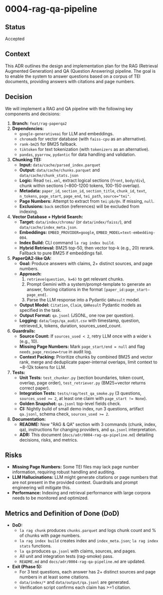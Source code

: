 # 0004-rag-qa-pipeline

## Status

Accepted

## Context

This ADR outlines the design and implementation plan for the RAG (Retrieval Augmented Generation) and QA (Question Answering) pipeline. The goal is to enable the system to answer questions based on a corpus of TEI documents, providing answers with citations and page numbers.

## Decision

We will implement a RAG and QA pipeline with the following key components and decisions:

1.  **Branch:** `feat/rag-paperqa2`
2.  **Dependencies:**
    *   `google-generativeai` for LLM and embeddings.
    *   `chromadb` for vector database (with `faiss-cpu` as an alternative).
    *   `rank-bm25` for BM25 fallback.
    *   `tiktoken` for text tokenization (with `tokenizers` as an alternative).
    *   `pandas`, `pyarrow`, `pydantic` for data handling and validation.
3.  **Chunking TEI:**
    *   **Input:** `data/cache/parsed_index.parquet`
    *   **Output:** `data/cache/chunks.parquet` and `data/cache/chunk_stats.json`
    *   **Logic:** Read `tei.xml`, extract logical sections (`front`, `body/div`), chunk within sections (~800-1200 tokens, 100-150 overlap).
    *   **Metadata:** `paper_id`, `section_id`, `section_title`, `chunk_id`, `text`, `n_tokens`, `page_start`, `page_end`, `tei_path`, `source="tei"`.
    *   **Page Numbers:** Attempt to extract from `tei:pb/@n`. If missing, `null`.
    *   **Exclusions:** `back` section (references) will be excluded from indexing.
4.  **Vector Database + Hybrid Search:**
    *   **Target:** `data/index/chroma/` (or `data/index/faiss/`), and `data/cache/index_meta.json`.
    *   **Embeddings:** `EMBED_PROVIDER=google`, `EMBED_MODEL=text-embedding-004`.
    *   **Index Build:** CLI command `la rag index build`.
    *   **Hybrid Retrieval:** BM25 top-50, then vector top-k (e.g., 20) rerank. Fallback to pure BM25 if embeddings fail.
5.  **PaperQA2-like QA:**
    *   **Goal:** Produce answers with claims, 2+ distinct sources, and page numbers.
    *   **Approach:**
        1.  `retrieve(question, k=6)` to get relevant chunks.
        2.  Prompt Gemini with a system/prompt-template to generate an answer, forcing citations in the format `[paper_id:page_start–page_end]`.
        3.  Parse the LLM response into a Pydantic `QAResult` model.
    *   **Output Model:** `Citation`, `Claim`, `QAResult` Pydantic models as specified in the task.
    *   **Output Format:** `qa.jsonl` (JSONL, one row per question).
    *   **Logging:** `data/logs/qa_audit.csv` with timestamp, question, retrieved_k, tokens, duration, sources_used_count.
6.  **Guardrails:**
    *   **Source Count:** If `sources_used < 2`, retry LLM once with a wider `k` (e.g., 10).
    *   **Missing Page Numbers:** Mark `page_start/end = null` and flag `needs_page_review=true` in audit log.
    *   **Context Packing:** Prioritize chunks by combined BM25 and vector rank, merge and deduplicate paper-internal overlaps, limit context to ~8-12k tokens for LLM.
7.  **Tests:**
    *   **Unit Tests:** `test_chunker.py` (section boundaries, token count, overlap, page order), `test_retriever.py` (BM25+vector returns correct paper).
    *   **Integration Tests:** `tests/rag/test_qa_smoke.py` (3 questions, `sources_used >= 2`, at least one claim with `page_start != None`).
    *   **Golden Snapshot:** `qa.jsonl` top-level fields check.
    *   **CI:** Nightly build of small demo index, run 3 questions, artifact `qa.jsonl`, schema check, `sources_used >= 2`.
8.  **Documentation:**
    *   **README:** New "RAG & QA" section with 3 commands (chunk, index, qa), instructions for changing providers, and `qa.jsonl` interpretation.
    *   **ADR:** This document (`docs/adr/0004-rag-qa-pipeline.md`) detailing decisions, risks, and metrics.

## Risks

*   **Missing Page Numbers:** Some TEI files may lack page number information, requiring robust handling and auditing.
*   **LLM Hallucinations:** LLM might generate citations or page numbers that are not present in the provided context. Guardrails and prompt engineering will mitigate this.
*   **Performance:** Indexing and retrieval performance with large corpora needs to be monitored and optimized.

## Metrics and Definition of Done (DoD)

*   **DoD:**
    *   `la rag chunk` produces `chunks.parquet` and logs chunk count and % of chunks with page numbers.
    *   `la rag index build` creates index and `index_meta.json`; `la rag index stats` functions.
    *   `la qa` produces `qa.jsonl` with claims, sources, and pages.
    *   All unit and integration tests (rag-smoke) pass.
    *   `README.md` and `docs/adr/0004-rag-qa-pipeline.md` are updated.
*   **Exit (Phase 5):**
    *   For 3 test questions, each answer has 2+ distinct sources and page numbers in at least some citations.
    *   `data/index/*` and `data/output/qa.jsonl` are generated.
    *   Verification script confirms each claim has >=1 citation.
